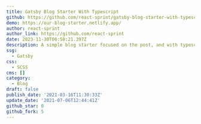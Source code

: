 ```yaml
---
title: Gatsby Blog Starter With Typescript
github: https://github.com/react-sprint/gatsby-blog-starter-with-typescript
demo: https://our-blog-starter.netlify.app/
author: react-sprint
author_link: https://github.com/react-sprint
date: 2023-11-30T06:58:21.397Z
description: A simple blog starter focused on the post, and with typescript.
ssg:
  - Gatsby
css:
  - SCSS
cms: []
category:
  - Blog
draft: false
publish_date: '2021-03-16T11:30:33Z'
update_date: '2021-07-06T12:44:41Z'
github_star: 8
github_fork: 5
---
```

